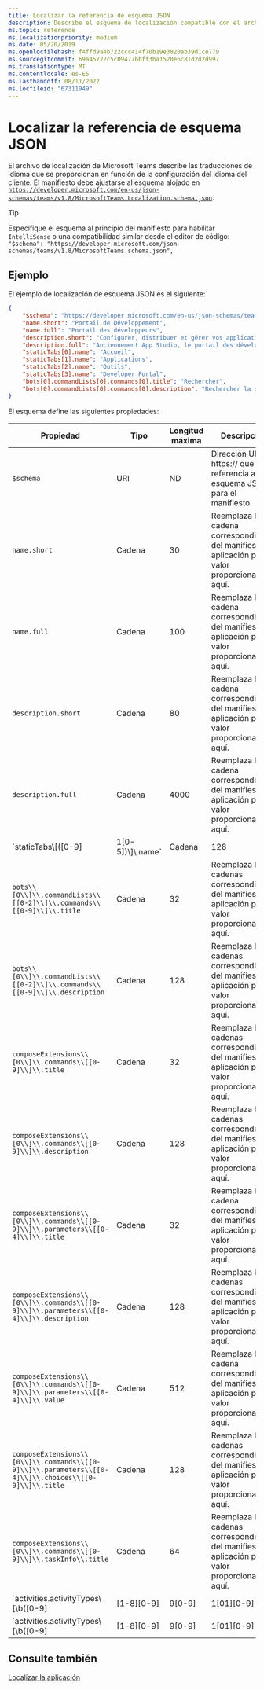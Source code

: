 ```yaml
---
title: Localizar la referencia de esquema JSON
description: Describe el esquema de localización compatible con el archivo de localización para Microsoft Teams mediante un esquema de ejemplo.
ms.topic: reference
ms.localizationpriority: medium
ms.date: 05/20/2019
ms.openlocfilehash: f4ffd9a4b722ccc414f70b19e3020ab39d1ce779
ms.sourcegitcommit: 69a45722c5c09477bbff3ba1520e6c81d2d2d997
ms.translationtype: MT
ms.contentlocale: es-ES
ms.lasthandoff: 08/11/2022
ms.locfileid: "67311949"
---
```

# <a name="localize-json-schema-reference"></a>Localizar la referencia de esquema JSON

El archivo de localización de Microsoft Teams describe las traducciones de idioma que se proporcionan en función de la configuración del idioma del cliente. El manifiesto debe ajustarse al esquema alojado en [`https://developer.microsoft.com/en-us/json-schemas/teams/v1.8/MicrosoftTeams.Localization.schema.json`](https://developer.microsoft.com/en-us/json-schemas/teams/v1.8/MicrosoftTeams.Localization.schema.json).

> [!TIP]
> Especifique el esquema al principio del manifiesto para habilitar `IntelliSense` o una compatibilidad similar desde el editor de código: `"$schema": "https://developer.microsoft.com/json-schemas/teams/v1.8/MicrosoftTeams.schema.json",`

## <a name="example"></a>Ejemplo

El ejemplo de localización de esquema JSON es el siguiente:

```json
{
    "$schema": "https://developer.microsoft.com/en-us/json-schemas/teams/v1.9/MicrosoftTeams.Localization.schema.json",
    "name.short": "Portail de Développement",
    "name.full": "Portail des développeurs",
    "description.short": "Configurer, distribuer et gérer vos applications Microsoft Teams",
    "description.full": "Anciennement App Studio, le portail des développeurs peut vous aider où que vous soyez dans votre parcours de développement d’applications Microsoft Teams.1. Configurez une nouvelle application ou importez une application existante.2. Configurez les fonctionnalités de votre application et d’autres métadonnées importantes.3. Obtenez des ressources pour vous aider à créer une application de haute qualité.3. Testez votre application directement dans Teams.4. Distribuez votre application dans votre organisation ou dans le Store Teams.5. Analysez l’utilisation, l’engagement et d’autres informations sur votre application. Le portail inclut également des outils pour concevoir des scènes virtuelles personnalisées, des cartes adaptatives et l’intégration à la Plateforme d’identités Microsoft.",
    "staticTabs[0].name": "Accueil",
    "staticTabs[1].name": "Applications",
    "staticTabs[2].name": "Outils",
    "staticTabs[3].name": "Developer Portal",
    "bots[0].commandLists[0].commands[0].title": "Rechercher",
    "bots[0].commandLists[0].commands[0].description": "Rechercher la documentation Teams appropriée"
}
```

El esquema define las siguientes propiedades:

|Propiedad|Tipo|Longitud máxima|Descripción|
|---------------|--------|---------|------------------|
|`$schema`|URI|ND|Dirección URL https:// que hace referencia al esquema JSON para el manifiesto.|
|`name.short`|Cadena|30|Reemplaza la cadena correspondiente del manifiesto de aplicación por el valor proporcionado aquí.|
|`name.full`|Cadena|100|Reemplaza la cadena correspondiente del manifiesto de aplicación por el valor proporcionado aquí.|
|`description.short`|Cadena|80|Reemplaza la cadena correspondiente del manifiesto de aplicación por el valor proporcionado aquí.|
|`description.full`|Cadena|4000|Reemplaza la cadena correspondiente del manifiesto de aplicación por el valor proporcionado aquí.|
|`staticTabs\\[([0-9]|1[0-5])\\]\\.name`|Cadena|128|Reemplaza las cadenas correspondientes del manifiesto de aplicación por el valor proporcionado aquí.|
|`bots\\[0\\]\\.commandLists\\[[0-2]\\]\\.commands\\[[0-9]\\]\\.title`|Cadena|32|Reemplaza las cadenas correspondientes del manifiesto de aplicación por el valor proporcionado aquí.|
|`bots\\[0\\]\\.commandLists\\[[0-2]\\]\\.commands\\[[0-9]\\]\\.description`|Cadena|128|Reemplaza las cadenas correspondientes del manifiesto de aplicación por el valor proporcionado aquí.|
|`composeExtensions\\[0\\]\\.commands\\[[0-9]\\]\\.title`|Cadena|32|Reemplaza las cadenas correspondientes del manifiesto de aplicación por el valor proporcionado aquí.|
|`composeExtensions\\[0\\]\\.commands\\[[0-9]\\]\\.description`|Cadena|128|Reemplaza las cadenas correspondientes del manifiesto de aplicación por el valor proporcionado aquí.|
|`composeExtensions\\[0\\]\\.commands\\[[0-9]\\]\\.parameters\\[[0-4]\\]\\.title`|Cadena|32|Reemplaza la cadena correspondiente del manifiesto de aplicación por el valor proporcionado aquí.|
|`composeExtensions\\[0\\]\\.commands\\[[0-9]\\]\\.parameters\\[[0-4]\\]\\.description`|Cadena|128|Reemplaza las cadenas correspondientes del manifiesto de aplicación por el valor proporcionado aquí.|
|`composeExtensions\\[0\\]\\.commands\\[[0-9]\\]\\.parameters\\[[0-4]\\]\\.value`|Cadena|512|Reemplaza la cadena correspondiente del manifiesto de aplicación por el valor proporcionado aquí.|
|`composeExtensions\\[0\\]\\.commands\\[[0-9]\\]\\.parameters\\[[0-4]\\]\\.choices\\[[0-9]\\]\\.title`|Cadena|128|Reemplaza las cadenas correspondientes del manifiesto de aplicación por el valor proporcionado aquí.|
|`composeExtensions\\[0\\]\\.commands\\[[0-9]\\]\\.taskInfo\\.title`|Cadena|64|Reemplaza las cadenas correspondientes del manifiesto de aplicación por el valor proporcionado aquí.|
|`activities.activityTypes\\[\\b([0-9]|[1-8][0-9]|9[0-9]|1[01][0-9]|12[0-7])\\b]\\.description`|Cadena|128|Una breve descripción de la notificación.|
|`activities.activityTypes\\[\\b([0-9]|[1-8][0-9]|9[0-9]|1[01][0-9]|12[0-7])\\b]\\.templateText`|Cadena|128|P. ej.: " {actor} creó la tarea {taskId} para usted"|

## <a name="see-also"></a>Consulte también

[Localizar la aplicación](~/concepts/build-and-test/apps-localization.md)
